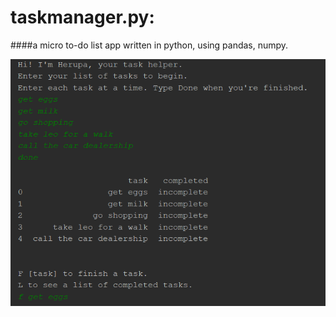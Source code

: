 # taskmanager.py: 
####a micro to-do list app written in python, using pandas, numpy.

![Image Example](https://github.com/celialewis3/taskmanager/blob/master/example.png?raw=true)